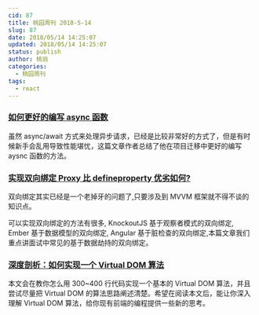 ```yaml
---
cid: 87
title: 桃园周刊 2018-5-14
slug: 87
date: 2018/05/14 14:25:07
updated: 2018/05/14 14:25:07
status: publish
author: 桃翁
categories: 
  - 桃园周刊
tags: 
  - react
---
```



### [如何更好的编写 async 函数](https://segmentfault.com/a/1190000014836153?utm_source=index-hottest "何更好的编写async函数")

虽然 async/await 方式来处理异步请求，已经是比较非常好的方式了，但是有时候新手会乱用导致性能堪忧，这篇文章作者总结了他在项目迁移中更好的编写 aysnc 函数的方法。

### [实现双向绑定 Proxy 比 defineproperty 优劣如何?](https://juejin.im/post/5acd0c8a6fb9a028da7cdfaf "实现双向绑定Proxy比defineproperty优劣如何?")

双向绑定其实已经是一个老掉牙的问题了,只要涉及到 MVVM 框架就不得不谈的知识点。

可以实现双向绑定的方法有很多, KnockoutJS 基于观察者模式的双向绑定, Ember 基于数据模型的双向绑定, Angular 基于脏检查的双向绑定,本篇文章我们重点讲面试中常见的基于数据劫持的双向绑定。

### [深度剖析：如何实现一个 Virtual DOM 算法](https://github.com/livoras/blog/issues/13 "深度剖析：如何实现一个 Virtual DOM 算法")

本文会在教你怎么用 300~400 行代码实现一个基本的 Virtual DOM 算法，并且尝试尽量把 Virtual DOM 的算法思路阐述清楚。希望在阅读本文后，能让你深入理解 Virtual DOM 算法，给你现有前端的编程提供一些新的思考。


